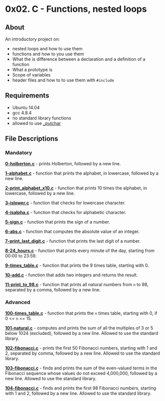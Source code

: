# 0x02. C - Functions, nested loops
## About
An introductory project on:
- nested loops and how to use them
- functions and how to you use them
- What the is difference between a declaration and a definition of a function
- What a prototype is
- Scope of variables
- header files and how to to use them with `#include`
## Requirements
- Ubuntu 14.04
- gcc 4.8.4
- no standard library functions
- allowed to use [_putchar](https://github.com/holbertonschool/_putchar.c/blob/master/_putchar.c)
## File Descriptions
### Mandatory
**[0-holberton.c](0-holberton.c)** - prints Holberton, followed by a new line.

**[1-alphabet.c](1-alphabet.c)** - function that prints the alphabet, in lowercase, followed by a new line.

**[2-print_alphabet_x10.c](2-print_alphabet_x10.c)** - function that prints 10 times the alphabet, in lowercase, followed by a new line.

**[3-islower.c](3-islower.c)** - function that checks for lowercase character.

**[4-isalpha.c](4-isalpha.c)** - function that checks for alphabetic character.

**[5-sign.c](5-sign.c)** - function that prints the sign of a number.

**[6-abs.c](6-abs.c)** - function that computes the absolute value of an integer.

**[7-print_last_digit.c](7-print_last_digit.c)** - function that prints the last digit of a number.

**[8-24_hours.c](8-24_hours.c)** - function that prints every minute of the day, starting from 00:00 to 23:59.

**[9-times_table.c](9-times_table.c)** - function that prints the 9 times table, starting with 0.

**[10-add.c](10-add.c)** - function that adds two integers and returns the result.

**[11-print_to_98.c](11-print_to_98.c)** - function that prints all natural numbers from `n` to 98, separated by a comma, followed by a new line.

### Advanced
**[100-times_table.c](100-times_table.c)** - function that prints the `n` times table, starting with 0, if 0 <= `n` <= 15.

**[101-natural.c](101-natural.c)** - computes and prints the sum of all the multiples of 3 or 5 below 1024 (excluded), followed by a new line. Allowed to use the standard library.

**[102-fibonacci.c](102-fibonacci.c)** - prints the first 50 Fibonacci numbers, starting with 1 and 2, separated by comma, followed by a new line. Allowed to use the standard library.

**[103-fibonacci.c](103-fibonacci.c)** - finds and prints the sum of the even-valued terms in the Fibonacci sequence whose values do not exceed 4,000,000, followed by a new line. Allowed to use the standard library.

**[104-fibonacci.c](104-fibonacci.c)** - finds and prints the first 98 Fibonacci numbers, starting with 1 and 2, followed by a new line. Allowed to use the standard library.
